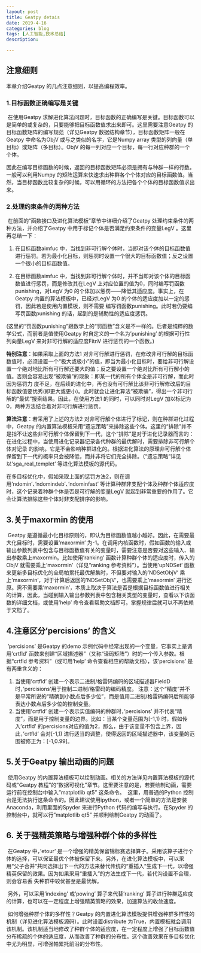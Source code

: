 ```yaml
---
layout: post
title: Geatpy detais
date: 2019-4-16
categories: blog
tags: [人工智能,技术总结]
description: 

---
```




## 注意细则

本章介绍Geatpy 的几点注意细则，以提高编程效率。

### 1.目标函数正确编写是关键

​	在使用Geatpy 求解进化算法问题时，目标函数的正确编写是关键。目标函数可以是简单的或复杂的，只要能够把目标函数值求出来即可。这里需要注意Geatpy 的目标函数矩阵的编写规范（详见Geatpy 数据结构章节），目标函数矩阵一般在Geatpy 中命名为ObjV 或与之类似的名字，它是Numpy array 类型的列向量（单目标）或矩阵（多目标）。ObjV 的每一列对应一个目标，每一行对应种群的一个个体。

​	因此在编写目标函数的时候，返回的目标函数矩阵必须是拥有与种群一样的行数。一般可以利用Numpy 的矩阵运算来快速求出种群各个个体对应的目标函数值。当然，当目标函数比较复杂的时候，可以用循环的方法把各个个体的目标函数值求出来。



### 2.处理约束条件的两种方法

​	在前面的“函数接口及进化算法模板”章节中详细介绍了Geatpy 处理约束条件的两种方法，并介绍了Geatpy 中用于标记个体是否满足约束条件的变量LegV 。这里再总结一下：

1) 在目标函数aimfuc 中，当找到非可行解个体时，当即对该个体的目标函数值进行惩罚。若为最小化目标，则惩罚时设置一个很大的目标函数值；反之设置一个很小的目标函数值。

2) 在目标函数aimfuc 中，当找到非可行解个体时，并不当即对该个体的目标函数值进行惩罚，而是修改其在LegV 上对应位置的值为0，同时编写罚函数punishing，对LegV 为0 的个体加以惩罚——降低其适应度。事实上，在Geatpy 内置的算法模板中，已经对LegV 为0 的个体的适应度加以一定的惩罚，因此若是使用内置模板，则不需要
编写罚函数punishing。此时若仍要编写罚函数punishing 的话，起到的是辅助性的适应度惩罚。

​	(这里的“罚函数punishing”跟数学上的“罚函数”含义是不一样的。后者是纯粹的数学公式，而前者是值使用Geatpy 时自定义的一个名为’punishing’ 的根据可行性列向量LegV 来对非可行解的适应度FitnV 进行惩罚的一个函数。)

**特别注意**：如果采取上面的方法1 对非可行解进行惩罚，在修改非可行解的目标函数值时，必须设置一个“极大或极小”的值，即当为最小化目标时，要给非可行解设置一个绝对地比所有可行解还要大的值；反之要设置一个绝对比所有可行解小的值。否则会容易出现“被欺骗”的现象：即某一代的所有个体全是非可行解，而此时因为惩罚力
度不足，在后续的进化中，再也没有可行解比该非可行解修改后的目标函数值要优秀(即更大或更小)。此时就会让进化算法“被欺骗”，得出一个非可行解的“最优”搜索结果。因此，在使用方法1 的同时，可以同时对LegV 加以标记为0，两种方法结合着对非可行解进行惩罚。

**算法注意**：若采用了上述的方法2 对非可行解个体进行了标记，则在种群进化过程中，Geatpy 的内置算法模板采用“遗忘策略”来排除这些个体。这里的“排除”并不是指不让这些非可行解个体保留到下一代，这个“排除”是对于进化记录器而言的：在进化过程中，当使用进化记录器记录各代种群的最优解时，需要排除非可行解个体对记录
的影响。它是不会影响种群进化的。根据进化算法的原理非可行解个体保留到下一代的概率只会被降低，而并非将它们完全排除。（“遗忘策略”详见以’sga_real_templet’ 等进化算法模板的源代码。

​	在多目标优化中，假如采取上面的惩罚方法2，则在调用’ndomin’、’ndomindeb’、’ndominfast’ 等计算种群非支配个体及种群个体适应度时，这个记录着种群个体是否是可行解的变量LegV 就起到非常重要的作用了。它会让算法排除这些个体对非支配排序的影响。

## 3.关于maxormin 的使用

​	Geatpy 是遵循最小化目标原则的，即认为目标函数值越小越好。因此，在需要最大化目标时，需要设置’maxormin’ 为-1。在调用内核函数时，假如函数的输入或输出参数列表中包含与目标函数值有关的变量时，需要注意是否要对这些输入、输出参数乘上maxormin。比如使用’ranking’ 函数计算种群个体的适应度时，传入的ObjV 就需要乘上’maxormin’（详见“ranking 参考资料”）。当使用’upNDSet’ 函数来更新多目标优化的全局帕累托最优解集时，不但要对输入的’NDSetObjV’ 乘上’maxormin’，对于计算后返回的’NDSetObjV’，也需要乘上’maxormin’ 进行还原。需不需要乘’maxormin’，本质上取决于算法是否是根据目标函数值进行相关的计算，因此，当碰到输入输出参数列表中包含相关类型的变量时，查看以下该函数的详细文档，或使用’help’ 命令查看帮助文档即可。掌握规律后就可以不再依赖于文档了。

## 4.注意区分’percisions’ 的含义
​	’percisions’ 是Geatpy 的demo 示例代码中经常出现的一个变量，它事实上是调用’crtfld’ 函数来创建“区域描述器”（又称“译码矩阵”）时的一个传入参数。根据“crtfld 参考资料”（或可用’help’ 命令查看相应的帮助文档），该’percisions’ 是有两重含义的：

1) 当使用’crtfld’ 创建一个表示二进制/格雷码编码的区域描述器FieldD 时，’percisions’用于控制二进制/格雷码的编码精度。
注意：这个“精度”并不是平常所说的“精确到小数点后多少位”，而是值用二进制/格雷码编码后所能够表达小数点后多少位的控制变量。
2) 当使用’crtfld’ 创建一个表示实值编码的种群时，’percisions’ 并不代表“精度”，而是用于控制变量的边界。比如：当某个变量范围为[-1,1) 时，假如传入’crtfld’ 的percisions对应的值为2，那么，由于该变量不包含上界，因此，’crtfld’ 会对[-1,1) 进行适当的调整，使得返回的区域描述器中，该变量的范围被修正为：[-1,0.99]。

## 5.关于Geatpy 输出动画的问题
​	使用Geatpy 的内置算法模板可以绘制动画。相关的方法详见内置算法模板的源代码或“Geatpy 教程”的“数据可视化”章节。这里要注意的是，若要绘制动画，需要运行前在控制台中输入”matplotlib qt5” 这条命令。
​	这里，用普通的Python 控制台是无法执行这条命令的。因此建议使用ipython，或者一个简单的方法是安装Anaconda，利用里面的Spyder 来进行Python 代码的编写与执行。在Spyder 的控制台中，就可以行”matplotlib qt5” 并顺利绘制Geatpy 的动画了。

## 6. 关于强精英策略与增强种群个体的多样性

​	在Geatpy 中，’etour’ 是一个增强的精英保留锦标赛选择算子。采用该算子进行个体的选择，可以保证最优个体被保留下来。另外，在进化算法模板中，可以采用“父子合并”共同选择出下一代的方法来替代传统的“重插入”生成下一代，以增强精英保留的效果。因为如果采用“重插入”的方法生成下一代，若代沟设置不合理，则会容易丢
失种群中较优甚至是最优解。

​	另外，可以采用’indexing’ 或’powing’ 算子来代替’ranking’ 算子进行种群适应度的计算，也可以在一定程度上增强精英策略的效果，加速算法的收敛速度。	

​	如何增强种群个体的多样性？Geatpy 的内置进化算法模板提供增强种群多样性的机制（详见进化算法模板源码）。此时设置distribute 为True，内置模板就会调用该机制。该机制适当地修改了种群个体的适应度，在一定程度上增强了目标函数值分布稀疏的个体的适应度，从而改善了种群的分布性。这个改善效果在多目标优化中尤为明显，可增强帕累托前沿的分布性。	